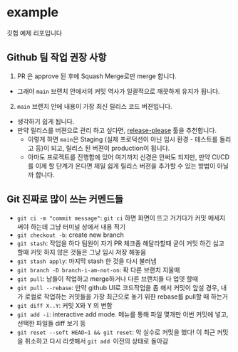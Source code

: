 # example
깃헙 예제 리포입니다

## Github 팀 작업 권장 사항

1. PR 은 approve 된 후에 Squash Merge로만 merge 합니다.
  - 그래야 `main` 브랜치 안에서의 커밋 역사가 일괄적으로 깨끗하게 유지가 됩니다.

2. `main` 브랜치 안에 내용이 가장 최신 릴리스 코드 버젼입니다.
  - 생각하기 쉽게 됩니다.
  - 만약 릴리스를 버젼으로 관리 하고 싶다면, [release-please](https://github.com/googleapis/release-please) 툴을 추천합니다.
    - 이렇게 하면 `main`은 Staging (실제 프로덕션이 아닌 임시 환경 - 테스트를 돌리고 등)이 되고, 릴리스 된 버젼이 production이 됩니다.
    - 아마도 프로젝트를 진행함에 있어 여기까지 신경은 안써도 되지만, 만약 CI/CD를 이제 할 단계가 온다면 제일 쉽게 릴리스 버젼을 추가할 수 있는 방법이 아닐까 합니다.

## Git 진짜로 많이 쓰는 커멘드들

- `git ci -m "commit message"`: `git ci` 하면 화면이 뜨고 거기다가 커밋 메세지 써야 하는데 그냥 터미널 상에서 내용 적기
- `git checkout -b`: create new branch
- `git stash`: 작업을 하다 팀원이 자기 PR 체크좀 해달라할때 굳이 커밋 하긴 싫고 할때 커밋 하지 않은 것들은 그냥 임시 저장 해놓음
- `git stash apply`: 마지막 stash 한 것을 다시 불러냄
- `git branch -D branch-i-am-not-on`: 확 다른 브랜치 지울때
- `git pull`: 남들이 작업하고 merge하거나 다른 브랜치들 다 업뎃 할때
- `git pull --rebase`: 만약 github UI로 코드작업을 좀 해서 커밋이 앞설 경우, 내가 로컬로 작업하는 커밋들을 가장 최근으로 놓기 위한 rebase를 pull할 때 하는거
- `git diff X..Y`: 커밋 X와 Y 의 변함
- `git add -i`: interactive add mode. 메뉴를 통해 파일 몇개만 이번 커밋에 넣고, 선택한 파일들 diff 보기 등
- `git reset --soft HEAD~1 && git reset`: 악 실수로 커밋을 했다! 이 최근 커밋을 취소하고 다시 리셋해서 `git add `이전의 상태로 돌아감

